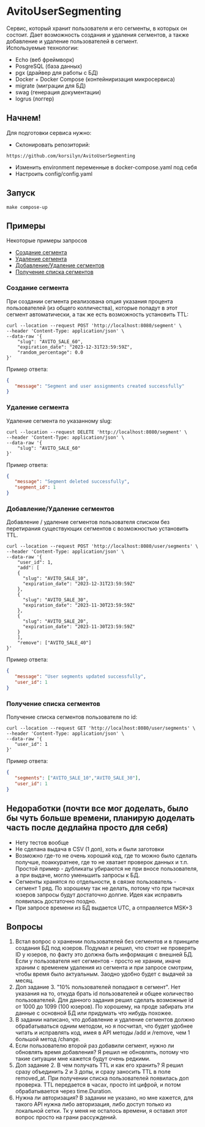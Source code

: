 # AvitoUserSegmenting
Cервис, который хранит пользователя и его сегменты, в которых он состоит.
Дает возможность создания и удаления сегментов, а также добавление и удаление пользователей в сегмент.  
Используемые технологии:  
- Echo (веб фреймворк)
- PosgreSQL (база данных)
- pgx (драйвер для работы с БД)
- Docker + Docker Compose (контейниризация микросервиса)
- migrate (миграции для БД)
- swag (генерация документации)
- logrus (логгер)

## Начнем!
Для подготовки сервиса нужно:
- Склонировать репозиторий:
```
https://github.com/korsilyn/AvitoUserSegmenting
```
- Изменить environment переменные в docker-compose.yaml под себя
- Настроить config/config.yaml

## Запуск
```
make compose-up
```

## Примеры

Некоторые примеры запросов
- [Создание сегмента](#create-seg)
- [Удаление сегмента](#del-seg)
- [Добавление/Удаление сегментов](#add-remove)
- [Получение списка сегментов](#seg-list)

### Создание сегмента <a name="create-seg"></a>

При создании сегмента реализована опция указания процента пользователей (из общего колличества), которые попадут в этот сегмент автоматически, а так же есть возможность установить TTL:
```curl
curl --location --request POST 'http://localhost:8080/segment' \
--header 'Content-Type: application/json' \
--data-raw '{
    "slug": "AVITO_SALE_60",
    "expiration_date": "2023-12-31T23:59:59Z",
    "random_percentage": 0.0
}'
```
Пример ответа:
```json
{
   "message": "Segment and user assignments created successfully"
}
```

### Удаление сегмента <a name="del-seg"></a>

Удаление сегмента по указанному slug:
```curl
curl --location --request DELETE 'http://localhost:8080/segment' \
--header 'Content-Type: application/json' \
--data-raw '{
    "slug": "AVITO_SALE_60"
}'
```
Пример ответа:
```json
{
   "message": "Segment deleted successfully",
   "segment_id": 1
}
```

### Добавление/Удаление сегментов <a name="add-remove"></a>

Добавление / удаление сегментов пользователя списком без перетирания существующих сегментов с возможностью установить TTL.
```curl
curl --location --request POST 'http://localhost:8080/user/segments' \
--header 'Content-Type: application/json' \
--data-raw '{
    "user_id": 1,
    "add": [
    {
      "slug": "AVITO_SALE_10",
      "expiration_date": "2023-12-31T23:59:59Z"
    },
    {
      "slug": "AVITO_SALE_30",
      "expiration_date": "2023-11-30T23:59:59Z"
    },
    {
      "slug": "AVITO_SALE_20",
      "expiration_date": "2023-11-30T23:59:59Z"
    }
    ], 
    "remove": ["AVITO_SALE_40"]
}'
```
Пример ответа:
```json
{
   "message": "User segments updated successfully",
   "user_id": 1
}

```

### Получение списка сегментов <a name="seg-list"></a>

Получение списка сегментов пользователя по id:
```curl
curl --location --request GET 'http://localhost:8080/user/segments' \
--header 'Content-Type: application/json' \
--data-raw '{
   "user_id": 1
}'
```
Пример ответа:
```json
{
   "segments": ["AVITO_SALE_10","AVITO_SALE_30"],
   "user_id": 1
}
```

## Недоработки (почти все мог доделать, было бы чуть больше времени, планирую доделать часть после дедлайна просто для себя)
- Нету тестов вообще
- Не сделана выдача в CSV (1 доп), хоть и были заготовки
- Возможно где-то не очень хороший код, где то можно было сделать получше, поаккуратнее, где то не хватает проверок данных и т.п.
Простой пример - дубликаты убираются не при вносе пользователя, а при выдаче, могло уменьшить запросы к БД.
- Сегменты хранятся по отдельности, в связке пользователь - сегмент 1 ряд. По хорошему так не делать, потому что при тысячах юзеров
запросы будут достаточно долгие. Идея как исправить появилась достаточно поздно.
- При запросе времени из БД выдается UTC, а отправляется MSK+3

## Вопросы
1. Встал вопрос о хранении пользователей без сегментов и в принципе создания БД под юзеров. Подумал и 
решил, что стоит не проверять ID у юзеров, по факту это должна быть информация с внешней БД.
Если у пользователя нет сегментов - просто не храним, иначе храним с временем удаления из сегмента
и при запросе смотрим, чтобы время было актуальным. Заодно удобно будет с выдачей за месяц.  
2. Доп задание 3. "10% пользователей попадают в сегмент". Нет указания на то, откуда брать
id пользователей и общее количество пользователей. Для данного задания решил сделать возможные 
id от 1000 до 1099 (100 юзеров). По хорошему, на проде забирать эти данные с основной БД или 
придумать что нибудь похожее.  
3. В задании написано, что добавление и удаление сегментов должно обрабатываться одним методом, но я посчитал, 
что будет удобнее читать и исправлять код, имея в API методы /add и /remove, чем 1 большой метод /change.  
4. Если пользователю второй раз добавили сегмент, нужно ли обновлять время добавления? 
Я решил не обновлять, потому что такие ситуации мне кажется будут очень редкими.  
5. Доп задание 2. В чем получать TTL и как его хранить? Я решил сразу объединить 2 и 3 
допы, и сразу заносить TTL в поле removed_at. При получении списка пользователей появилась 
доп проверка. TTL передается в часах, просто int цифрой, и потом обрабатывается через 
time.Duration.  
6. Нужна ли авторизация? В задании не указано, но мне кажется, для такого API  нужна либо 
авторизация, либо доступ только из локальной сетки. Тк у меня не осталось времени, 
я оставил этот вопрос просто на грани рассуждений.
